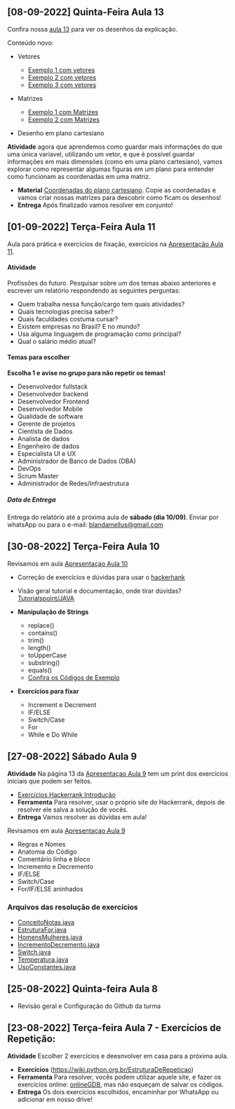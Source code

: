 ## [08-09-2022] Quinta-Feira Aula 13

Confira nossa [aula 13](https://github.com/blandamellus/aulaJAVA/blob/main/materialAula/Aula%2013.pdf) para ver os desenhos da explicação.

Conteúdo novo: 
- Vetores

    - [Exemplo 1 com vetores](https://github.com/blandamellus/aulaJAVA/blob/main/blanda/src/Aula13_EntendendoVerores_1.java)
    - [Exemplo 2 com vetores](https://github.com/blandamellus/aulaJAVA/blob/main/blanda/src/Aula13_EntendendoVerores_2.java)
    - [Exemplo 3 com vetores](https://github.com/blandamellus/aulaJAVA/blob/main/blanda/src/Aula13_EntendendoVerores_3.java)

- Matrizes
    - [Exemplo 1 com Matrizes](https://github.com/blandamellus/aulaJAVA/blob/main/blanda/src/Aula13_EntendendoMatrizes_1.java)
    - [Exemplo 2 com Matrizes](https://github.com/blandamellus/aulaJAVA/blob/main/blanda/src/Aula13_EntendendoMatrizes_2.java)

- Desenho em plano cartesiano

**Atividade** agora que aprendemos como guardar mais informações do que uma única varíavel, utilizando um vetor, e que é possível guardar informações em mais dimensões (como em uma plano cartesiano), vamos explorar como representar algumas figuras em um plano para entender como funcionam as coordenadas em uma matriz.

- **Material** [Coordenadas do plano cartesiano](https://docs.google.com/file/d/0B7DeV8K6VL-uVjFnTjlwYVlKTzQ/edit?pli=1&resourcekey=0-GXS0bJTRUXFkxNPl15xoRg). Copie as coordenadas e vamos criar nossas matrizes para descobrir como ficam os desenhos!
- **Entrega** Após finalizado vamos resolver em conjunto!


## [01-09-2022] Terça-Feira Aula 11

Aula para prática e exercícios de fixação, exercícios na [Apresentação Aula 11](https://github.com/blandamellus/aulaJAVA/blob/main/materialAula/Aula%2011.pdf).


#### Atividade
Profissões do futuro. Pesquisar sobre um dos temas abaixo anteriores e escrever um relatório respondendo as seguintes perguntas:
- Quem trabalha nessa função/cargo tem quais atividades? 
- Quais tecnologias precisa saber?
- Quais faculdades costuma cursar?
- Existem empresas no Brasil? E no mundo?
- Usa alguma linguagem de programação como principal?
- Qual o salário médio atual?

#### Temas para escolher
**Escolha 1 e avise no grupo para não repetir os temas!**
- Desenvolvedor fullstack
- Desenvolvedor backend
- Desenvolvedor Frontend
- Desenvolvedor Mobile
- Qualidade de software
- Gerente de projetos
- Cientista de Dados
- Analista de dados
- Engenheiro de dados
- Especialista UI e UX
- Administrador de Banco de Dados (DBA)
- DevOps
- Scrum Master
- Administrador de Redes/Infraestrutura


##### Data de Entrega 

Entrega do relatório até a próxima aula de **sábado (dia 10/09)**. Enviar por whatsApp ou para o e-mail: blandamellus@gmail.com


## [30-08-2022] Terça-Feira Aula 10 

Revisamos em aula [Apresentaçao Aula 10](https://github.com/blandamellus/aulaJAVA/blob/main/materialAula/Aula%2010.pdf)

- Correção de exercícios e dúvidas para usar o [hackerhank](https://www.hackerrank.com/domains/java?filters%5Bsubdomains%5D%5B%5D=java-introduction&filters%5Bdifficulty%5D%5B%5D=easy)
- Visão geral tutorial e documentação, onde tirar dúvidas? [Tutorialspoint/JAVA](https://www.tutorialspoint.com/java/index.htm)
- **Manipulação de Strings**
    - replace()
    - contains()
    - trim()
    - length()
    - toUpperCase
    - substring()
    - equals()
    - [Confira os Códigos de Exemplo](https://github.com/blandamellus/aulaJAVA/blob/main/blanda/src/EntendendoString.java)

- **Exercícios para fixar**
    - Increment e Decrement
    - IF/ELSE
    - Switch/Case
    - For
    - While e Do While
    

## [27-08-2022] Sábado Aula 9 

**Atividade** Na página 13 da [Apresentaçao Aula 9](https://github.com/blandamellus/aulaJAVA/blob/main/materialAula/Aula%209.pdf) tem um print dos exercícios iniciais que podem ser feitos. 

- [Exercícios Hackerrank Introdução](https://www.hackerrank.com/domains/java?filters%5Bsubdomains%5D%5B%5D=java-introduction)
- **Ferramenta** Para resolver, usar o próprio site do Hackerrank, depois de resolver ele salva a solução de vocês.
- **Entrega** Vamos resolver as dúvidas em aula!


Revisamos em aula [Apresentaçao Aula 9](https://github.com/blandamellus/aulaJAVA/blob/main/materialAula/Aula%209.pdf)
- Regras e Nomes
- Anatomia do Código
- Comentário linha e bloco
- Incremento e Decremento
- IF/ELSE
- Switch/Case
- For/IF/ELSE aninhados

### Arquivos das resolução de exercícios

- [ConceitoNotas.java](https://github.com/blandamellus/aulaJAVA/blob/main/emAula/src/ConceitoNotas.java)
- [EstruturaFor.java](https://github.com/blandamellus/aulaJAVA/blob/main/emAula/src/EstruturaFor.java)
- [HomensMulheres.java](https://github.com/blandamellus/aulaJAVA/blob/main/emAula/src/HomensMulheres.java)
- [IncrementoDecremento.java](https://github.com/blandamellus/aulaJAVA/blob/main/emAula/src/IncrementoDecremento.java)
- [Switch.java](https://github.com/blandamellus/aulaJAVA/blob/main/emAula/src/Switch.java)
- [Temperatura.java](https://github.com/blandamellus/aulaJAVA/blob/main/emAula/src/Temperatura.java)
- [UsoConstantes.java](https://github.com/blandamellus/aulaJAVA/blob/main/emAula/src/UsoConstantes.java)


## [25-08-2022] Quinta-feira Aula 8 

- Revisão geral e Configuração do Github da turma


## [23-08-2022] Terça-feira Aula 7 - Exercícios de Repetição: 

**Atividade** Escolher 2 exercícios e deesnvolver em casa para a próxima aula. 

- **Exercícios** (https://wiki.python.org.br/EstruturaDeRepeticao)
- **Ferramenta** Para resolver, vocês podem utilizar aquele site, e fazer os exercícios online: [onlineGDB](https://www.onlinegdb.com/), mas não esqueçam de salvar os códigos. 
- **Entrega** Os dois exercícios escolhidos, encaminhar por WhatsApp ou adicionar em nosso drive! 
